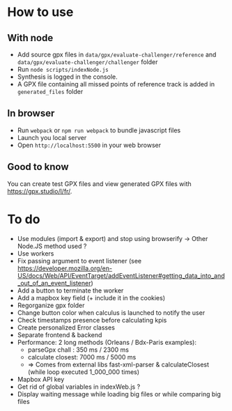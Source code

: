 # How to use

## With node
- Add source gpx files in `data/gpx/evaluate-challenger/reference` and `data/gpx/evaluate-challenger/challenger` folder
- Run `node scripts/indexNode.js`
- Synthesis is logged in the console.
- A GPX file containing all missed points of reference track is added in `generated_files` folder

## In browser
- Run `webpack` or `npm run webpack` to bundle javascript files
- Launch you local server
- Open `http://localhost:5500` in your web browser

## Good to know
You can create test GPX files and view generated GPX files with https://gpx.studio/l/fr/.

# To do
- Use modules (import & export) and stop using browserify -> Other Node.JS method used ?
- Use workers
- Fix passing argument to event listener (see https://developer.mozilla.org/en-US/docs/Web/API/EventTarget/addEventListener#getting_data_into_and_out_of_an_event_listener)
- Add a button to terminate the worker
- Add a mapbox key field (+ include it in the cookies)
- Regorganize gpx folder
- Change button color when calculus is launched to notify the user
- Check timestamps presence before calculating kpis
- Create personalized Error classes
- Separate frontend & backend
- Performance: 2 long methods (Orleans / Bdx-Paris examples):
  - parseGpx chall : 350 ms / 2300 ms
  - calculate closest: 7000 ms / 5000 ms
  - => Comes from external libs fast-xml-parser & calculateClosest (while loop executed 1_000_000 times)
- Mapbox API key
- Get rid of global variables in indexWeb.js ?
- Display waiting message while loading big files or while comparing big files
